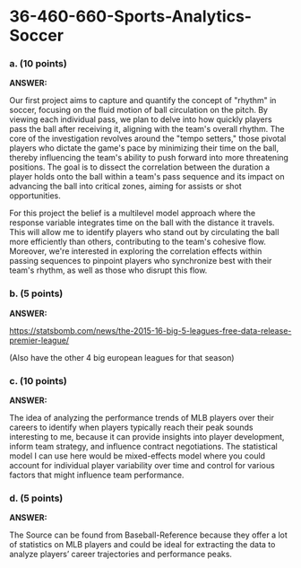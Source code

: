 # 36-460-660-Sports-Analytics-Soccer


### a. (10 points) 

__ANSWER:__

Our first project aims to capture and quantify the concept of "rhythm" in soccer, focusing on the fluid motion of ball circulation on the pitch. By viewing each individual pass, we plan to delve into how quickly players pass the ball after receiving it, aligning with the team's overall rhythm. The core of the investigation revolves around the "tempo setters," those pivotal players who dictate the game's pace by minimizing their time on the ball, thereby influencing the team's ability to push forward into more threatening positions. The goal is to dissect the correlation between the duration a player holds onto the ball within a team's pass sequence and its impact on advancing the ball into critical zones, aiming for assists or shot opportunities.

For this project the belief is a multilevel model approach where the response variable integrates time on the ball with the distance it travels. This will allow me to identify players who stand out by circulating the ball more efficiently than others, contributing to the team's cohesive flow. Moreover, we're interested in exploring the correlation effects within passing sequences to pinpoint players who synchronize best with their team's rhythm, as well as those who disrupt this flow. 

### b. (5 points) 

__ANSWER:__

https://statsbomb.com/news/the-2015-16-big-5-leagues-free-data-release-premier-league/

(Also have the other 4 big european leagues for that season)

### c. (10 points) 

__ANSWER:__

The idea of analyzing the performance trends of MLB players over their careers to identify when players typically reach their peak sounds interesting to me, because it can provide insights into player development, inform team strategy, and influence contract negotiations. The statistical model I can use here would be mixed-effects model where you could account for individual player variability over time and control for various factors that might influence team performance.

### d. (5 points) 

__ANSWER:__

The Source can be found from Baseball-Reference because they offer a lot of statistics on MLB players and could be ideal for extracting the data to analyze players’ career trajectories and performance peaks.
